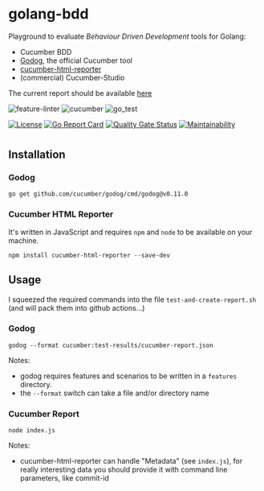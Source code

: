 # golang-bdd


Playground to evaluate _Behaviour Driven Development_ tools for Golang:

* Cucumber BDD
* [Godog](https://github.com/cucumber/godog), the official Cucumber tool
* [cucumber-html-reporter](https://www.npmjs.com/package/cucumber-html-reporter)
* (commercial) Cucumber-Studio

The current report should be available [here](test-results/cucumber_report.html)

![feature-linter](https://github.com/gernotstarke/golang-bdd/actions/workflows/feature-linter.yml/badge.svg)
![cucumber](https://github.com/gernotstarke/golang-bdd/actions/workflows/cucumber.yml/badge.svg)
![go_test](https://github.com/gernotstarke/golang-bdd/actions/workflows/go_test.yml/badge.svg)

[![License](https://img.shields.io/badge/License-Apache%202.0-blue.svg)](https://opensource.org/licenses/Apache-2.0)
[![Go Report Card](https://goreportcard.com/badge/github.com/gernotstarke/golang-bdd)](https://goreportcard.com/report/github.com/gernotstarke/golang-bdd)
[![Quality Gate Status](https://sonarcloud.io/api/project_badges/measure?project=gernotstarke_golang-bdd&metric=alert_status)](https://sonarcloud.io/dashboard?id=gernotstarke_golang-bdd)
[![Maintainability](https://api.codeclimate.com/v1/badges/c481ef8142826f71ff65/maintainability)](https://codeclimate.com/github/gernotstarke/golang-bdd/maintainability)

#
## Installation

### Godog
 
````shell
go get github.com/cucumber/godog/cmd/godog@v0.11.0
````
### Cucumber HTML Reporter

It's written in JavaScript and requires `npm` and `node` to be available on your machine.

```shell
npm install cucumber-html-reporter --save-dev
```

## Usage

I squeezed the required commands into the file `test-and-create-report.sh`
(and will pack them into github actions...)


### Godog

```shell
godog --format cucumber:test-results/cucumber-report.json
```

Notes: 

* godog requires features and scenarios to be written in a `features` directory.
* the `--format` switch can take a file and/or directory name


### Cucumber Report

```shell
node index.js
```

Notes:

* cucumber-html-reporter can handle "Metadata" (see `index.js`), for really interesting data
you should provide it with command line parameters, like commit-id
  
